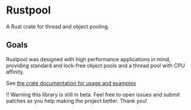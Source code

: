 # Rustpool

A Rust crate for thread and object pooling.


## Goals
Rustpool was designed with high performance applications in mind, providing standard and lock-free object pools and a thread pool with CPU affinity.

See [the crate documentation for usage and examples](https://docs.rs/rustpool)

:bangbang: Warning this library is still in beta. Feel free to open issues and submit patches as you help making the project better. Thank you!
